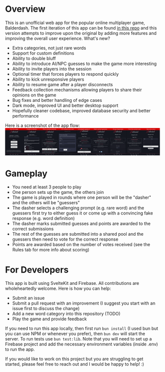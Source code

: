 # Overview

This is an unofficial web app for the popular online multiplayer game, Balderdash. The first iteration of this app can be found [in this repo](https://github.com/ivan-rivera/balderdash-next/tree/main) and this version attempts to improve upon the original by adding more features and improving the overall user experience. What's new?

- Extra categories, not just rare words
- Support for custom definitions
- Ability to double bluff
- Ability to introduce AI/NPC guesses to make the game more interesting
- Ability to invite players into the session
- Optional timer that forces players to respond quickly
- Ability to kick unresponsive players
- Ability to resume game after a player disconnects
- Feedback collection mechanisms allowing players to share their opinions on the game
- Bug fixes and better handling of edge cases
- Dark mode, improved UI and better desktop support
- Hopefully cleaner codebase, improved database security and better performance

Here is a screenshot of the app flow:
![](static/game.png)

# Gameplay

- You need at least 3 people to play
- One person sets up the game, the others join
- The game is played in rounds where one person will be the "dasher" and the others will be "guessers"
- The dasher selects a challenging prompt (e.g. rare word) and the guessers first try to either guess it or come up with a convincing fake response (e.g. word definition)
- The dasher marks submitted guesses and points are awarded to the correct submissions
- The rest of the guesses are submitted into a shared pool and the guessers then need to vote for the correct response
- Points are awarded based on the number of votes received (see the Rules tab for more info about scoring)

# For Developers

This app is built using SvelteKit and Firebase. All contributions are wholeheartedly welcome. Here is how you can help:

- Submit an issue
- Submit a pull request with an improvement (I suggest you start with an issue first to discuss the change)
- Add a new word category into this repository (TODO)
- Play the game and provide feedback

If you need to run this app locally, then first run `bun install` (I used bun but you can use NPM or whenever you prefer), then `bun dev` will start the server. To run tests use `bun test:lib`. Note that you will need to set up a Firebase project and add the necessary environment variables (inside .env) to run the app.

If you would like to work on this project but you are struggling to get started, please feel free to reach out and I would be happy to help! :)
